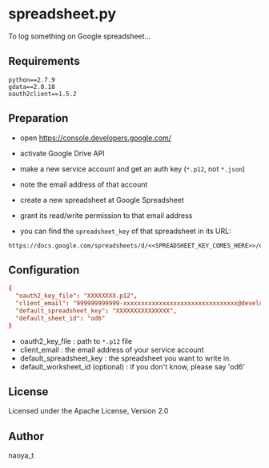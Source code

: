 # spreadsheet.py

To log something on Google spreadsheet...

## Requirements

```
python==2.7.9
gdata==2.0.18
oauth2client==1.5.2
```

## Preparation

- open https://console.developers.google.com/
- activate Google Drive API
- make a new service account and get an auth key (`*.p12`, not `*.json`)
- note the email address of that account

- create a new spreadsheet at Google Spreadsheet
- grant its read/write permission to that email address
- you can find the `spreadsheet_key` of that spreadsheet in its URL:

```
https://docs.google.com/spreadsheets/d/<<SPREADSHEET_KEY_COMES_HERE>>/edit#gid=0
```

## Configuration

```spreadsheet.conf
{
  "oauth2_key_file": "XXXXXXXX.p12",
  "client_email": "999999999999-xxxxxxxxxxxxxxxxxxxxxxxxxxxxxxxx@developer.gserviceaccount.com",
  "default_spreadsheet_key": "XXXXXXXXXXXXXXX",
  "default_sheet_id": "od6"
}
```

- oauth2_key_file : path to `*.p12` file
- client_email : the email address of your service account
- default_spreadsheet_key : the spreadsheet you want to write in.
- default_worksheet_id (optional) : if you don't know, please say 'od6'

## License

Licensed under the Apache License, Version 2.0

## Author

naoya_t
